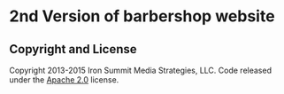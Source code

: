 # 2nd Version of barbershop website

## Copyright and License

Copyright 2013-2015 Iron Summit Media Strategies, LLC. Code released under the [Apache 2.0](https://github.com/IronSummitMedia/startbootstrap-business-casual/blob/gh-pages/LICENSE) license.
